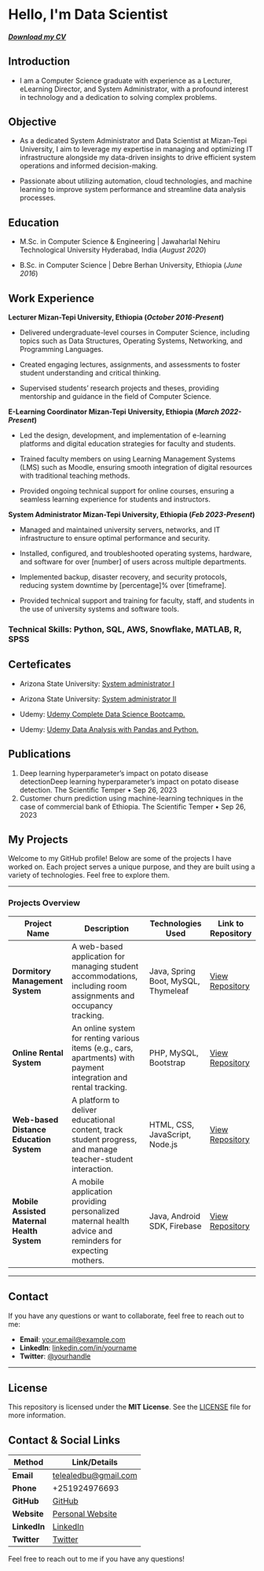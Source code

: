 # Hello, I'm Data Scientist                                                                
##### [Download my CV](https://drive.google.com/uc?export=download&id=1jo4VlJkAOyT_gQrCx5iK-t0gvD0TJqOA) #####
## Introduction
- I am a Computer Science graduate with experience as a Lecturer, eLearning Director, and System Administrator, with a profound interest in technology and a dedication to solving complex problems.
  
## Objective
- As a dedicated System Administrator and Data Scientist at Mizan-Tepi University, I aim to leverage my expertise in managing and optimizing IT infrastructure alongside my data-driven insights to drive efficient system operations and informed decision-making. 

- Passionate about utilizing automation, cloud technologies, and machine learning to improve system performance and streamline data analysis processes.

## Education
- M.Sc. in Computer Science & Engineering	| Jawaharlal Nehiru Technological University Hyderabad, India (_August 2020_)
            		
- B.Sc. in Computer Science                     | Debre Berhan University, Ethiopia (_June 2016_)

## Work Experience
**Lecturer Mizan-Tepi University, Ethiopia (_October 2016-Present_)**
- Delivered undergraduate-level courses in Computer Science, including topics such as Data Structures, Operating Systems, Networking, and Programming Languages.

- Created engaging lectures, assignments, and assessments to foster student understanding and critical thinking.

- Supervised students’ research projects and theses, providing mentorship and guidance in the field of Computer Science.

**E-Learning Coordinator Mizan-Tepi University, Ethiopia (_March 2022-Present_)**
- Led the design, development, and implementation of e-learning platforms and digital education strategies for faculty and students.

- Trained faculty members on using Learning Management Systems (LMS) such as Moodle, ensuring smooth integration of digital resources with traditional teaching methods.

- Provided ongoing technical support for online courses, ensuring a seamless learning experience for students and instructors.

**System Administrator Mizan-Tepi University, Ethiopia (_Feb 2023-Present_)**
- Managed and maintained university servers, networks, and IT infrastructure to ensure optimal performance and security.

- Installed, configured, and troubleshooted operating systems, hardware, and software for over [number] of users across multiple departments.

- Implemented backup, disaster recovery, and security protocols, reducing system downtime by [percentage]% over [timeframe].

- Provided technical support and training for faculty, staff, and students in the use of university systems and software tools.

### Technical Skills: Python, SQL, AWS, Snowflake, MATLAB, R, SPSS

## Certeficates
- Arizona State University: [System administrator I](https://lms.courses.ethernet.edu.et/certificates/86928f7accef45aaa2d510cd3656e187)
  
- Arizona State University: [System administrator II](https://lms.courses.ethernet.edu.et/certificates/d147e5adfe9d483faa148a98a52ec2e5)
  
- Udemy: [Udemy Complete Data Science Bootcamp.](https://www.ude.my/UC-edc02607-89da-4056-b247-46e31c46c711)

- Udemy: [Udemy Data Analysis with Pandas and Python.](https://www.ude.my/UC-ef9eb147-35e2-413d-bb75-485dc2790189)

## Publications

1. Deep learning hyperparameter’s impact on potato disease detectionDeep learning hyperparameter’s impact on potato disease detection. The Scientific Temper • Sep 26, 2023
2. Customer churn prediction using machine-learning techniques in the case of commercial bank of Ethiopia. The Scientific Temper • Sep 26, 2023

## My Projects

Welcome to my GitHub profile! Below are some of the projects I have worked on. Each project serves a unique purpose, and they are built using a variety of technologies. Feel free to explore them.

---

### Projects Overview

| Project Name                                | Description                                                                                                                                 | Technologies Used                           | Link to Repository                                                                                   |
|---------------------------------------------|---------------------------------------------------------------------------------------------------------------------------------------------|---------------------------------------------|------------------------------------------------------------------------------------------------------|
| **Dormitory Management System**            | A web-based application for managing student accommodations, including room assignments and occupancy tracking.                              | Java, Spring Boot, MySQL, Thymeleaf         | [View Repository](https://github.com/username/dormitory-management-system)                           |
| **Online Rental System**                    | An online system for renting various items (e.g., cars, apartments) with payment integration and rental tracking.                          | PHP, MySQL, Bootstrap                      | [View Repository](https://github.com/username/online-rental-system)                                  |
| **Web-based Distance Education System**    | A platform to deliver educational content, track student progress, and manage teacher-student interaction.                                 | HTML, CSS, JavaScript, Node.js             | [View Repository](https://github.com/username/distance-education-system)                            |
| **Mobile Assisted Maternal Health System** | A mobile application providing personalized maternal health advice and reminders for expecting mothers.                                     | Java, Android SDK, Firebase                | [View Repository](https://github.com/username/maternal-health-advisory-system)                      |

---

## Contact

If you have any questions or want to collaborate, feel free to reach out to me:

- **Email**: [your.email@example.com](mailto:your.email@example.com)
- **LinkedIn**: [linkedin.com/in/yourname](https://www.linkedin.com/in/yourname)
- **Twitter**: [@yourhandle](https://twitter.com/yourhandle)

---

## License

This repository is licensed under the **MIT License**. See the [LICENSE](LICENSE) file for more information.


   
## Contact & Social Links

| **Method**       | **Link/Details**                                      |
|------------------|-------------------------------------------------------|
| **Email**        | [telealedbu@gmail.com](mailto:telealedbu@gmail.com)    |
| **Phone**        | +251924976693                                       |
| **GitHub**       | [GitHub](https://github.com/teleale123)             |
| **Website**      | [Personal Website](https://temesgenabera.com)           |
| **LinkedIn**     | [LinkedIn](https://linkedin.com/in/temesgenabera)      |
| **Twitter**      | [Twitter](https://twitter.com/temesgenabera)           |

Feel free to reach out to me if you have any questions!



